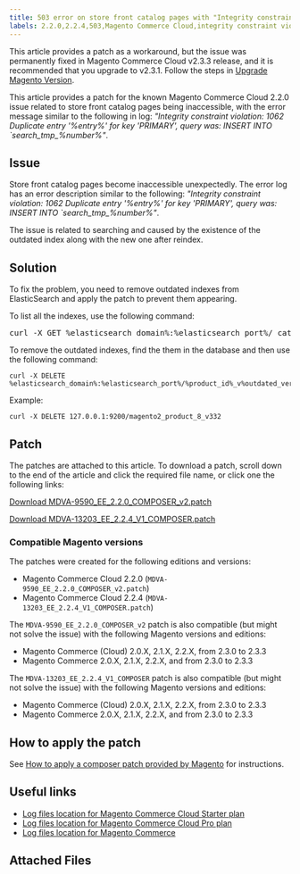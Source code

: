 ```yaml
---
title: 503 error on store front catalog pages with "Integrity constraint violation" in logs
labels: 2.2.0,2.2.4,503,Magento Commerce Cloud,integrity constraint violation,known issues,patch,troubleshooting
---
```


<p class="info">This article provides a patch as a workaround, but the issue was permanently fixed in Magento Commerce Cloud v2.3.3 release, and it is recommended that you upgrade to v2.3.1. Follow the steps in <a href="https://devdocs.magento.com/cloud/project/project-upgrade.html">Upgrade Magento Version</a>.</p>

This article provides a patch for the known Magento Commerce Cloud 2.2.0 issue related to store front catalog pages being inaccessible, with the error message similar to the following in log: _"Integrity constraint violation: 1062 Duplicate entry '%entry%' for key 'PRIMARY', query was: INSERT INTO \`search\_tmp\_%number%"_.

## Issue

Store front catalog pages become inaccessible unexpectedly. The error log has an error description similar to the following: _"Integrity constraint violation: 1062 Duplicate entry '%entry%' for key 'PRIMARY', query was: INSERT INTO \`search\_tmp\_%number%"_.

The issue is related to searching and caused by the existence of the outdated index along with the new one after reindex.

## Solution

To fix the problem, you need to remove outdated indexes from ElasticSearch and apply the patch to prevent them appearing.

To list all the indexes, use the following command:

<pre class="c-mrkdwn__pre" data-stringify-type="pre">curl -X GET %elasticsearch_domain%:%elasticsearch_port%/_cat/indices</pre>

To remove the outdated indexes, find the them in the database and then use the following command:

<pre><code class="language-bash">curl -X DELETE %elasticsearch_domain%:%elasticsearch_port%/%product_id%_v%outdated_version%</code></pre>

Example:

<pre><code class="language-bash">curl -X DELETE 127.0.0.1:9200/magento2_product_8_v332</code></pre>

## Patch

The patches are attached to this article. To download a patch, scroll down to the end of the article and click the required file name, or click one the following links:

[Download MDVA-9590\_EE\_2.2.0\_COMPOSER\_v2.patch](assets/MDVA-9590_EE_2.2.0_COMPOSER_v2.patch)

[Download MDVA-13203\_EE\_2.2.4\_V1\_COMPOSER.patch](assets/MDVA-13203_EE_2.2.4_V1_COMPOSER.patch)

### Compatible Magento versions

The patches were created for the following editions and versions:

* Magento Commerce Cloud 2.2.0 (`` MDVA-9590_EE_2.2.0_COMPOSER_v2.patch ``)
* Magento Commerce Cloud 2.2.4 (`` MDVA-13203_EE_2.2.4_V1_COMPOSER.patch ``)

The `` MDVA-9590_EE_2.2.0_COMPOSER_v2 `` patch is also compatible (but might not solve the issue) with the following Magento versions and editions:

* Magento Commerce (Cloud) 2.0.X, 2.1.X, 2.2.X, from 2.3.0 to 2.3.3
* Magento Commerce 2.0.X, 2.1.X, 2.2.X, and from 2.3.0 to 2.3.3

The `` MDVA-13203_EE_2.2.4_V1_COMPOSER `` patch is also compatible (but might not solve the issue) with the following Magento versions and editions:

* Magento Commerce (Cloud) 2.0.X, 2.1.X, 2.2.X, from 2.3.0 to 2.3.3
* Magento Commerce 2.0.X, 2.1.X, 2.2.X, and from 2.3.0 to 2.3.3

## How to apply the patch

See [How to apply a composer patch provided by Magento](https://support.magento.com/hc/en-us/articles/360028367731) for instructions.

## Useful links

* [Log files location for Magento Commerce Cloud Starter plan](https://support.magento.com/hc/en-us/articles/360020127552)
* [Log files location for Magento Commerce Cloud Pro plan](https://support.magento.com/hc/en-us/articles/360000318834)
* [Log files location for Magento Commerce](https://devdocs.magento.com/guides/v2.3/cloud/trouble/environments-logs.html)

## Attached Files